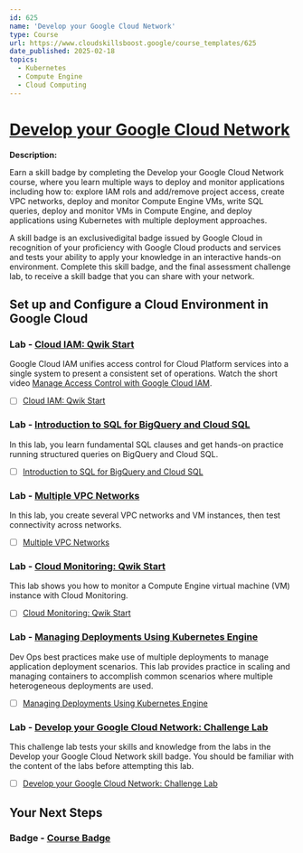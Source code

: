 ```yaml
---
id: 625
name: 'Develop your Google Cloud Network'
type: Course
url: https://www.cloudskillsboost.google/course_templates/625
date_published: 2025-02-18
topics:
  - Kubernetes
  - Compute Engine
  - Cloud Computing
---
```


# [Develop your Google Cloud Network](https://www.cloudskillsboost.google/course_templates/625)

**Description:**

Earn a skill badge by completing the Develop your Google Cloud Network course, where you learn multiple ways to deploy and monitor applications including how to: explore IAM rols and add/remove project access, create VPC networks, deploy and monitor Compute Engine VMs, write SQL queries, deploy and monitor VMs in Compute Engine, and deploy applications using Kubernetes with multiple deployment approaches.

A skill badge is an exclusivedigital badge issued by Google Cloud in recognition of your proficiency with Google Cloud products and services and tests your ability to apply your knowledge in an interactive hands-on environment. Complete this skill badge, and the final assessment challenge lab, to receive a skill badge that you can share with your network.

## Set up and Configure a Cloud Environment in Google Cloud

### Lab - [Cloud IAM: Qwik Start](https://www.cloudskillsboost.google/course_templates/625/labs/525534)

Google Cloud IAM unifies access  control for Cloud Platform services into a single system to present a consistent set of operations. Watch the short video <A HREF="https://youtu.be/PqMGmRhKsnM">Manage Access Control with Google Cloud IAM</A>.

* [ ] [Cloud IAM: Qwik Start](../labs/Cloud-IAM-Qwik-Start.md)

### Lab - [Introduction to SQL for BigQuery and Cloud SQL](https://www.cloudskillsboost.google/course_templates/625/labs/525535)

In this lab, you learn fundamental SQL clauses and get hands-on practice running structured queries on BigQuery and Cloud SQL.

* [ ] [Introduction to SQL for BigQuery and Cloud SQL](../labs/Introduction-to-SQL-for-BigQuery-and-Cloud-SQL.md)

### Lab - [Multiple VPC Networks](https://www.cloudskillsboost.google/course_templates/625/labs/525536)

In this lab, you create several VPC networks and VM instances, then test connectivity across networks.

* [ ] [Multiple VPC Networks](../labs/Multiple-VPC-Networks.md)

### Lab - [Cloud Monitoring: Qwik Start](https://www.cloudskillsboost.google/course_templates/625/labs/525537)

This lab shows you how to monitor a Compute Engine virtual machine (VM) instance with Cloud Monitoring.

* [ ] [Cloud Monitoring: Qwik Start](../labs/Cloud-Monitoring-Qwik-Start.md)

### Lab - [Managing Deployments Using Kubernetes Engine](https://www.cloudskillsboost.google/course_templates/625/labs/525538)

Dev Ops best practices make use of multiple deployments to manage application deployment scenarios. This lab provides practice in scaling and managing containers to accomplish common scenarios where multiple heterogeneous deployments are used.

* [ ] [Managing Deployments Using Kubernetes Engine](../labs/Managing-Deployments-Using-Kubernetes-Engine.md)

### Lab - [Develop your Google Cloud Network: Challenge Lab](https://www.cloudskillsboost.google/course_templates/625/labs/525539)

This challenge lab tests your skills and knowledge from the labs in the Develop your Google Cloud Network skill badge.  You should be familiar with the content of the labs before attempting this lab.

* [ ] [Develop your Google Cloud Network: Challenge Lab](../labs/Develop-your-Google-Cloud-Network-Challenge-Lab.md)

## Your Next Steps

### Badge - [Course Badge](https://www.cloudskillsboost.google)
